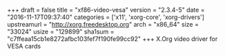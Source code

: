 +++
draft = false
title = "xf86-video-vesa"
version = "2.3.4-5"
date = "2016-11-17T09:37:40"
categories = ['x11', 'xorg-core', 'xorg-drivers']
upstreamurl = "http://xorg.freedesktop.org"
arch = "x86_64"
size = "33024"
usize = "129899"
sha1sum = "c7ffeaa15cb1e8272afbc103fef7f190fe99cc92"
+++
X.Org video driver for VESA cards